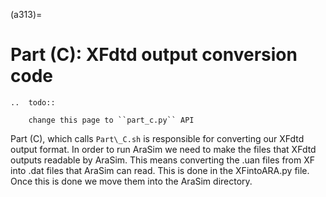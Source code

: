 (a313)=

# Part (C): XFdtd output conversion code

```{eval-rst}
..  todo::

    change this page to ``part_c.py`` API
```

Part (C), which calls `Part\_C.sh` is responsible for converting our XFdtd
output format. In order to run AraSim we need to make the files that XFdtd
outputs readable by AraSim. This means converting the .uan files from XF into
.dat files that AraSim can read. This is done in the XFintoARA.py file. Once
this is done we move them into the AraSim directory.
